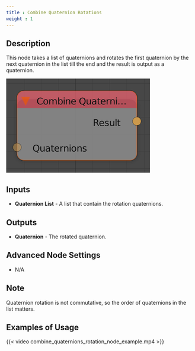 ```yaml
---
title : Combine Quaternion Rotations
weight : 1
---
```


## Description

This node takes a list of quaternions and rotates the first quaternion
by the next quaternion in the list till the end and the result is output
as a quaternion.

![image](combine_quaternion_rotations_node.png)

## Inputs

- **Quaternion List** - A list that contain the rotation quaternions.

## Outputs

- **Quaternion** - The rotated quaternion.

## Advanced Node Settings

- N/A

## Note

Quaternion rotation is not commutative, so the order of quaternions in
the list matters.

## Examples of Usage

{{< video combine_quaternions_rotation_node_example.mp4 >}}
